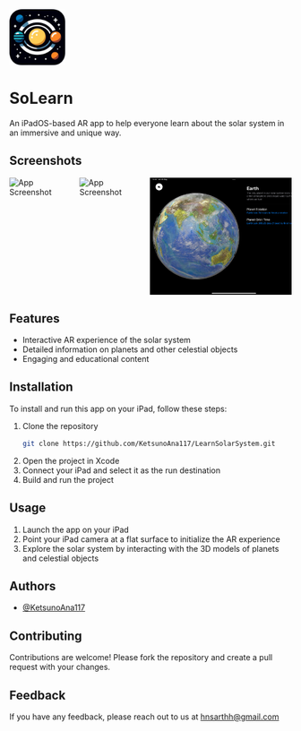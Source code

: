 <img src="https://github.com/KetsunoAna117/LearnSolarSystem/blob/main/LearnSolarSystem/Assets.xcassets/Icon.imageset/SolIcon-removebg.png" alt="Logo" width="100" height="100">

# SoLearn
An iPadOS-based AR app to help everyone learn about the solar system in an immersive and unique way.


## Screenshots

<div style="display: flex; overflow-x: auto; gap: 50px;">
  <img src="./AppImage/IMG_0001.PNG" alt="App Screenshot" width="300">
  <img src="./AppImage/IMG_0002.PNG" alt="App Screenshot" width="300">
  <img src="./AppImage/IMG_0003.PNG" alt="App Screenshot" width="300">
</div>

## Features

- Interactive AR experience of the solar system
- Detailed information on planets and other celestial objects
- Engaging and educational content

## Installation

To install and run this app on your iPad, follow these steps:

1. Clone the repository
    ```bash
    git clone https://github.com/KetsunoAna117/LearnSolarSystem.git
    ```
2. Open the project in Xcode
3. Connect your iPad and select it as the run destination
4. Build and run the project

## Usage

1. Launch the app on your iPad
2. Point your iPad camera at a flat surface to initialize the AR experience
3. Explore the solar system by interacting with the 3D models of planets and celestial objects

## Authors

- [@KetsunoAna117](https://www.github.com/KetsunoAna117)

## Contributing

Contributions are welcome! Please fork the repository and create a pull request with your changes.

## Feedback

If you have any feedback, please reach out to us at hnsarthh@gmail.com
